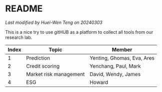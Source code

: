 # README

*Last modified by Huei-Wen Teng on 20240303*

This is a nice try to use gitHUB as a platform to collect all tools from our research lab. 


|Index|Topic | Member |
|---|---|---|
|1 | Prediction | Yenting, Ghomas, Eva, Ares|
|2 | Credit scoring | Yenchang, Paul, Mark|
|3 | Market risk management| David, Wendy, James|
|4| ESG | Howard| 

